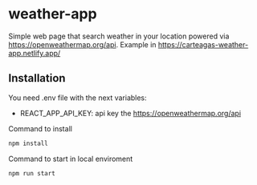 # weather-app

Simple web page that search weather in your location powered via https://openweathermap.org/api. Example in https://carteagas-weather-app.netlify.app/

## Installation

You need .env file with the next variables:

- REACT_APP_API_KEY: api key the https://openweathermap.org/api

Command to install

```bash
npm install
```

Command to start in local enviroment

```bash
npm run start
```

